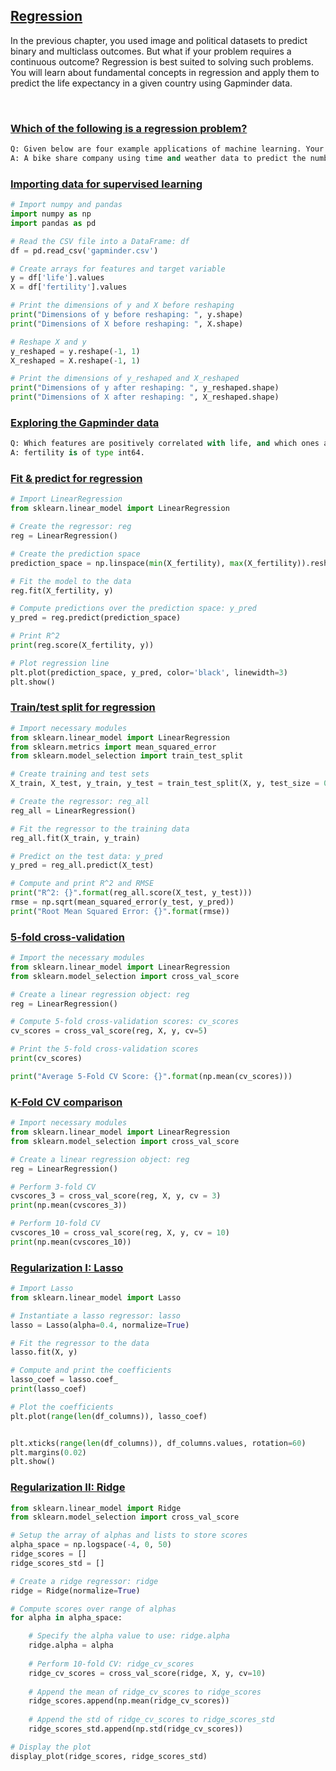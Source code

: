 ## [Regression](https://app.datacamp.com/learn/courses/supervised-learning-with-scikit-learn)

In the previous chapter, you used image and political datasets to predict binary and multiclass outcomes. But what if your problem requires a continuous outcome? Regression is best suited to solving such problems. You will learn about fundamental concepts in regression and apply them to predict the life expectancy in a given country using Gapminder data. 

<br>

### [Which of the following is a regression problem?](https://campus.datacamp.com/courses/supervised-learning-with-scikit-learn/regression-2?ex=2)

```Python
Q: Given below are four example applications of machine learning. Your job is to pick the one that is best framed as a regression problem.
A: A bike share company using time and weather data to predict the number of bikes being rented at any given hour.
```

### [Importing data for supervised learning](https://campus.datacamp.com/courses/supervised-learning-with-scikit-learn/regression-2?ex=3)

```Python
# Import numpy and pandas
import numpy as np
import pandas as pd

# Read the CSV file into a DataFrame: df
df = pd.read_csv('gapminder.csv')

# Create arrays for features and target variable
y = df['life'].values
X = df['fertility'].values

# Print the dimensions of y and X before reshaping
print("Dimensions of y before reshaping: ", y.shape)
print("Dimensions of X before reshaping: ", X.shape)

# Reshape X and y
y_reshaped = y.reshape(-1, 1)
X_reshaped = X.reshape(-1, 1)

# Print the dimensions of y_reshaped and X_reshaped
print("Dimensions of y after reshaping: ", y_reshaped.shape)
print("Dimensions of X after reshaping: ", X_reshaped.shape)
```

### [Exploring the Gapminder data](https://campus.datacamp.com/courses/supervised-learning-with-scikit-learn/regression-2?ex=4)

```Python
Q: Which features are positively correlated with life, and which ones are negatively correlated? Does this match your intuition? 
A: fertility is of type int64.
```

### [Fit & predict for regression](https://campus.datacamp.com/courses/supervised-learning-with-scikit-learn/regression-2?ex=6)

```Python
# Import LinearRegression
from sklearn.linear_model import LinearRegression

# Create the regressor: reg
reg = LinearRegression()

# Create the prediction space
prediction_space = np.linspace(min(X_fertility), max(X_fertility)).reshape(-1,1)

# Fit the model to the data
reg.fit(X_fertility, y)

# Compute predictions over the prediction space: y_pred
y_pred = reg.predict(prediction_space)

# Print R^2 
print(reg.score(X_fertility, y))

# Plot regression line
plt.plot(prediction_space, y_pred, color='black', linewidth=3)
plt.show()
```

### [Train/test split for regression](https://campus.datacamp.com/courses/supervised-learning-with-scikit-learn/regression-2?ex=7)

```Python
# Import necessary modules
from sklearn.linear_model import LinearRegression
from sklearn.metrics import mean_squared_error
from sklearn.model_selection import train_test_split

# Create training and test sets
X_train, X_test, y_train, y_test = train_test_split(X, y, test_size = 0.3, random_state=42)

# Create the regressor: reg_all
reg_all = LinearRegression()

# Fit the regressor to the training data
reg_all.fit(X_train, y_train)

# Predict on the test data: y_pred
y_pred = reg_all.predict(X_test)

# Compute and print R^2 and RMSE
print("R^2: {}".format(reg_all.score(X_test, y_test)))
rmse = np.sqrt(mean_squared_error(y_test, y_pred))
print("Root Mean Squared Error: {}".format(rmse))
```

### [5-fold cross-validation](https://campus.datacamp.com/courses/supervised-learning-with-scikit-learn/regression-2?ex=9)

```Python
# Import the necessary modules
from sklearn.linear_model import LinearRegression
from sklearn.model_selection import cross_val_score

# Create a linear regression object: reg
reg = LinearRegression()

# Compute 5-fold cross-validation scores: cv_scores
cv_scores = cross_val_score(reg, X, y, cv=5)

# Print the 5-fold cross-validation scores
print(cv_scores)

print("Average 5-Fold CV Score: {}".format(np.mean(cv_scores)))
```

### [K-Fold CV comparison](https://campus.datacamp.com/courses/supervised-learning-with-scikit-learn/regression-2?ex=10)

```Python
# Import necessary modules
from sklearn.linear_model import LinearRegression
from sklearn.model_selection import cross_val_score

# Create a linear regression object: reg
reg = LinearRegression()

# Perform 3-fold CV
cvscores_3 = cross_val_score(reg, X, y, cv = 3)
print(np.mean(cvscores_3))

# Perform 10-fold CV
cvscores_10 = cross_val_score(reg, X, y, cv = 10)
print(np.mean(cvscores_10))
```

### [Regularization I: Lasso](https://campus.datacamp.com/courses/supervised-learning-with-scikit-learn/regression-2?ex=12)

```Python
# Import Lasso
from sklearn.linear_model import Lasso

# Instantiate a lasso regressor: lasso
lasso = Lasso(alpha=0.4, normalize=True)

# Fit the regressor to the data
lasso.fit(X, y)

# Compute and print the coefficients
lasso_coef = lasso.coef_
print(lasso_coef)

# Plot the coefficients
plt.plot(range(len(df_columns)), lasso_coef)


plt.xticks(range(len(df_columns)), df_columns.values, rotation=60)
plt.margins(0.02)
plt.show()
```

### [Regularization II: Ridge](https://campus.datacamp.com/courses/supervised-learning-with-scikit-learn/regression-2?ex=13)

```Python
from sklearn.linear_model import Ridge
from sklearn.model_selection import cross_val_score

# Setup the array of alphas and lists to store scores
alpha_space = np.logspace(-4, 0, 50)
ridge_scores = []
ridge_scores_std = []

# Create a ridge regressor: ridge
ridge = Ridge(normalize=True)

# Compute scores over range of alphas
for alpha in alpha_space:

    # Specify the alpha value to use: ridge.alpha
    ridge.alpha = alpha
    
    # Perform 10-fold CV: ridge_cv_scores
    ridge_cv_scores = cross_val_score(ridge, X, y, cv=10)
    
    # Append the mean of ridge_cv_scores to ridge_scores
    ridge_scores.append(np.mean(ridge_cv_scores))
    
    # Append the std of ridge_cv_scores to ridge_scores_std
    ridge_scores_std.append(np.std(ridge_cv_scores))

# Display the plot
display_plot(ridge_scores, ridge_scores_std)
```